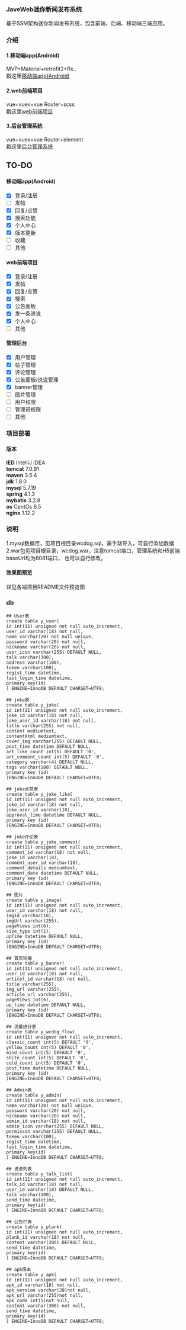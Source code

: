 
### JaveWeb迷你新闻发布系统
基于SSM架构迷你新闻发布系统，包含前端、后端、移动端三端应用。
### 介绍
#### 1.移动端app(Android) 
MVP+Material+retrofit2+Rx..<br/>
戳这里[移动端app(Android)](https://github.com/xandone/wcdog-app)<br/>
#### 2.web前端项目 
vue+vuex+vue Router+scss<br/>
戳这里[web前端项目](https://github.com/xandone/wcdog-web)<br/>
#### 3.后台管理系统
vue+vuex+vue Router+element<br/>
戳这里[后台管理系统](https://github.com/xandone/wcdog-manager)

## TO-DO
#### 移动端app(Android)
- [x] 登录/注册
- [ ] 发帖
- [x] 回复/点赞
- [x] 搜索功能
- [x] 个人中心
- [x] 版本更新
- [ ] 收藏
- [ ] 其他

#### web前端项目
- [x] 登录/注册
- [x] 发帖
- [x] 回复/点赞
- [x] 搜索
- [x] 公告面板
- [x] 发一条说说
- [x] 个人中心
- [ ] 其他

#### 管理后台
- [x] 用户管理
- [x] 帖子管理
- [x] 评论管理
- [x] 公告面板/说说管理
- [x] banner管理
- [ ] 图片管理
- [ ] 用户权限
- [ ] 管理员权限
- [ ] 其他

### 项目部署
#### 版本
**IED**   IntelliJ IDEA <br/>
**tomcat**   7.0.91 <br/>
**maven**    3.5.4 <br/>
**jdk**      1.8.0 <br/>
**mysql**    5.7.19 <br/>
**spring**   4.1.3 <br/>
**mybatis**  3.2.8 <br/>
**os**       CentOs 6.5 <br/>
**nginx**    1.12.2 <br/>

### 说明
1.mysql数据库，见项目根目录wcdog.sql，需手动导入，可自行添加数据<br/>
2.war包见项目根目录，wcdog.war，注意tomcat端口，管理系统和H5前端baseUrl均为8081端口，
也可以自行修改。

#### 效果图预览
详见各端项目README文件预览图


### db
```
## User表
create table y_user(
id int(11) unsigned not null auto_increment,
user_id varchar(18) not null,
name varchar(20) not null unique,
password varchar(20) not null,
nickname varchar(20) not null,
user_icon varchar(255) DEFAULT NULL,
talk varchar(300),
address varchar(100),
token varchar(100),
regist_time datetime,
last_login_time datetime,
primary key(id)
) ENGINE=InnoDB DEFAULT CHARSET=UTF8;

## joke表
create table y_joke(
id int(11) unsigned not null auto_increment,
joke_id varchar(18) not null,
joke_user_id varchar(18) not null,
title varchar(255) not null,
content mediumtext,
contentHtml mediumtext,
cover_img varchar(255) DEFAULT NULL,
post_time datetime DEFAULT NULL,
art_like_count int(5) DEFAULT '0',
art_comment_count int(5) DEFAULT '0',
category varchar(4) DEFAULT NULL,
tags varchar(100) DEFAULT NULL,
primary key (id)
)ENGINE=InnoDB DEFAULT CHARSET=UTF8;

## joke点赞表
create table y_joke_like(
id int(11) unsigned not null auto_increment,
joke_id varchar(18) not null,
joke_user_id varchar(18),
approval_time datetime DEFAULT NULL,
primary key (id)
)ENGINE=InnoDB DEFAULT CHARSET=UTF8;

## joke评论表
create table y_joke_comment(
id int(11) unsigned not null auto_increment,
comment_id varchar(18) not null,
joke_id varchar(18),
comment_user_id varchar(18),
comment_details mediumtext,
comment_date datetime DEFAULT NULL,
primary key (id)
)ENGINE=InnoDB DEFAULT CHARSET=UTF8;

## 图片
create table y_image(
id int(11) unsigned not null auto_increment,
user_id varchar(18) not null,
imgId varchar(18),
imgUrl varchar(255),
pageViews int(6),
size_type int(1),
upTime datetime DEFAULT NULL,
primary key (id)
)ENGINE=InnoDB DEFAULT CHARSET=UTF8;

## 首页轮播
create table y_banner(
id int(11) unsigned not null auto_increment,
user_id varchar(18) not null,
articel_id varchar(18) not null,
title varchar(255),
img_url varchar(255),
article_url varchar(255),
pageViews int(6),
up_time datetime DEFAULT NULL,
primary key (id)
)ENGINE=InnoDB DEFAULT CHARSET=UTF8;

## 流量统计表
create table y_wcdog_flow(
id int(11) unsigned not null auto_increment,
classic_count int(5) DEFAULT '0',
yellow_count int(5) DEFAULT '0',
mind_count int(5) DEFAULT '0',
shite_count int(5) DEFAULT '0',
cold_count int(5) DEFAULT '0',
post_time datetime DEFAULT NULL,
primary key (id)
)ENGINE=InnoDB DEFAULT CHARSET=UTF8;

## Admin表
create table y_admin(
id int(11) unsigned not null auto_increment,
name varchar(20) not null unique,
password varchar(20) not null,
nickname varchar(20) not null,
admin_id varchar(18) not null,
admin_icon varchar(255) DEFAULT NULL,
permisson varchar(255) DEFAULT NULL,
token varchar(100),
regist_time datetime,
last_login_time datetime,
primary key(id)
) ENGINE=InnoDB DEFAULT CHARSET=UTF8;

## 说说列表
create table y_talk_list(
id int(11) unsigned not null auto_increment,
talk_id varchar(18) not null,
user_id varchar(18) DEFAULT NULL,
talk varchar(100),
send_time datetime,
primary key(id)
) ENGINE=InnoDB DEFAULT CHARSET=UTF8;

## 公告栏表
create table y_plank(
id int(11) unsigned not null auto_increment,
plank_id varchar(18) not null,
content varchar(300) DEFAULT NULL,
send_time datetime,
primary key(id)
) ENGINE=InnoDB DEFAULT CHARSET=UTF8;

## apk版本
create table y_apk(
id int(11) unsigned not null auto_increment,
apk_id varchar(18) not null,
apk_version varchar(20)not null,
apk_url varchar(255)not null,
apk_code int(5)not null,
content varchar(300) not null,
send_time datetime,
primary key(id)
) ENGINE=InnoDB DEFAULT CHARSET=UTF8;
```